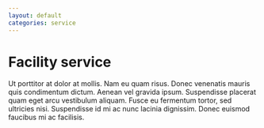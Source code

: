 ```yaml
---
layout: default
categories: service
---
```


# Facility service

Ut porttitor at dolor at mollis. Nam eu quam risus. Donec venenatis mauris quis condimentum dictum. Aenean vel gravida ipsum. Suspendisse placerat quam eget arcu vestibulum aliquam. Fusce eu fermentum tortor, sed ultricies nisi. Suspendisse id mi ac nunc lacinia dignissim. Donec euismod faucibus mi ac facilisis. 
